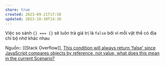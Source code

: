 ```yaml
---
share: true
created: 2023-09-21T17:58
updated: 2023-10-30T14:30
---
```

Việc so sánh `{} === {}` sẽ luôn trả giá trị là `false` bởi vì mỗi vật thể có địa chỉ bộ nhớ khác nhau

Nguồn:: [[Stack Overflow]], [This condition will always return 'false' since JavaScript compares objects by reference, not value, what does this mean in the current Scenario?](https://stackoverflow.com/a/77140099/3416774)
